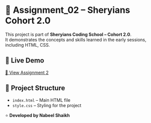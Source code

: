 # 📝 Assignment_02 – Sheryians Cohort 2.0

This project is part of **Sheryians Coding School – Cohort 2.0**.  
It demonstrates the concepts and skills learned in the early sessions, including HTML, CSS.

## 🚀 Live Demo  
[🔗 View Assignment 2](https://cohort2-assignment2.netlify.app/)

## 📂 Project Structure
- `index.html` – Main HTML file  
- `style.css` – Styling for the project  

⭐ **Developed by Nabeel Shaikh**
